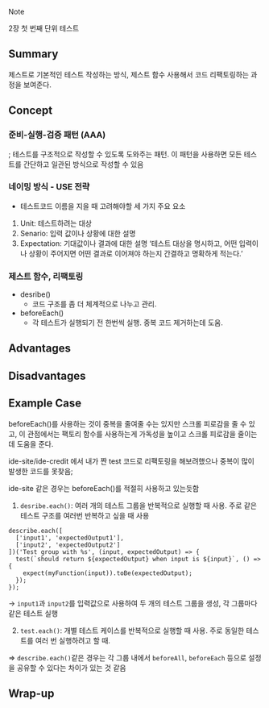 <!-- 단순한 책 내용만 정리하는 스터디에서 벗어나 자신의 생각을 정리하고, 그걸 바탕으로 실무에 적용할 수 있는 내용을 찾는 스터디가 되었으면 좋겠습니다. -->
<!-- 참고한 글 - https://tech.kakaopay.com/post/frontend-study-journey/ -->

> [!Note]
> 2장 첫 번째 단위 테스트

## Summary

제스트로 기본적인 테스트 작성하는 방식, 제스트 함수 사용해서 코드 리팩토링하는 과정을 보여준다.

## Concept

### 준비-실행-검증 패턴 (AAA)

; 테스트를 구조적으로 작성할 수 있도록 도와주는 패턴.
이 패턴을 사용하면 모든 테스트를 간단하고 일관된 방식으로 작성할 수 있음

### 네이밍 방식 - USE 전략

- 테스트코드 이름을 지을 때 고려해야할 세 가지 주요 요소

1. Unit: 테스트하려는 대상
2. Senario: 입력 값이나 상황에 대한 설명
3. Expectation: 기대값이나 결과에 대한 설명
   ‘테스트 대상을 명시하고, 어떤 입력이나 상황이 주어지면 어떤 결과로 이어져야 하는지 간결하고 명확하게 적는다.’

### 제스트 함수, 리팩토링

- desribe()
  - 코드 구조를 좀 더 체계적으로 나누고 관리.
- beforeEach()
  - 각 테스트가 실행되기 전 한번씩 실행. 중복 코드 제거하는데 도움.

## Advantages

<!-- (선택) 발표 주제를 적용했을 때 얻을 수 있는 이점이나 해결할 수 있는 문제 상황들에 대해 설명합니다. -->

## Disadvantages

<!-- (선택) 발표 주제를 적용했을 때 발생할 수 있는 side effect나 trade-off에 대해 설명합니다. -->

## Example Case

beforeEach()를 사용하는 것이 중복을 줄여줄 수는 있지만 스크롤 피로감을 줄 수 있고, 이 관점에서는 팩토리 함수를 사용하는게 가독성을 높이고 스크롤 피로감을 줄이는데 도움을 준다.

ide-site/ide-credit 에서 내가 짠 test 코드로 리팩토링을 해보려했으나 중복이 많이 발생한 코드를 못찾음;

ide-site 같은 경우는 beforeEach()를 적절히 사용하고 있는듯함

1. `desribe.each()`: 여러 개의 테스트 그룹을 반복적으로 실행할 때 사용. 주로 같은 테스트 구조를 여러번 반복하고 싶을 때 사용

```
describe.each([
  ['input1', 'expectedOutput1'],
  ['input2', 'expectedOutput2']
])('Test group with %s', (input, expectedOutput) => {
  test(`should return ${expectedOutput} when input is ${input}`, () => {
    expect(myFunction(input)).toBe(expectedOutput);
  });
});
```

-> `input1`과 `input2`를 입력값으로 사용하여 두 개의 테스트 그룹을 생성, 각 그룹마다 같은 테스트 실행

2. `test.each()`: 개별 테스트 케이스를 반복적으로 실행할 때 사용. 주로 동일한 테스트를 여러 번 실행하려고 할 때.

=> `describe.each()`같은 경우는 각 그룹 내에서 `beforeAll`, `beforeEach` 등으로 설정을 공유할 수 있다는 차이가 있는 것 같음

## Wrap-up

<!-- 발표를 마무리하며 발표 주제를 다시 요약하고 정리합니다. -->
